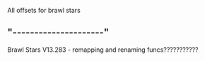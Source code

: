 All offsets for brawl stars 

"---------------------"            
-----------------------
Brawl Stars V13.283 - remapping and renaming funcs???????????
